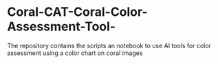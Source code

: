 # Coral-CAT-Coral-Color-Assessment-Tool-
The repository contains the scripts an notebook to use AI tools for color assessment using a color chart on coral images  
